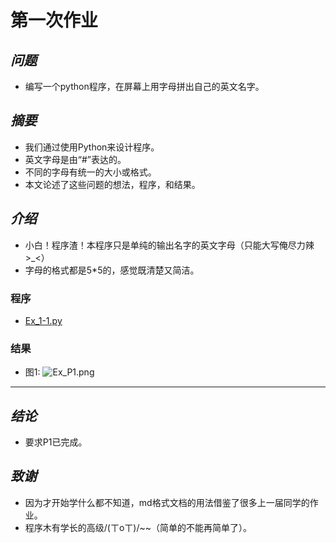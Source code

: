 # **第一次作业**
## *问题*
 - 编写一个python程序，在屏幕上用字母拼出自己的英文名字。

## *摘要*
 - 我们通过使用Python来设计程序。
 - 英文字母是由“#”表达的。   
 - 不同的字母有统一的大小或格式。      
 - 本文论述了这些问题的想法，程序，和结果。

## *介绍*
 - 小白！程序渣！本程序只是单纯的输出名字的英文字母（只能大写俺尽力辣>_<）
 - 字母的格式都是5*5的，感觉既清楚又简洁。

### 程序
 - [Ex_1-1.py](https://github.com/maihuadexiaonanhai/computationalphysics_N2015335550055/blob/master/Exercise_01/Ex_1-1.py)


### 结果
 - 图1:
 ![Ex_P1.png](https://github.com/maihuadexiaonanhai/computationalphysics_N2015335550055/blob/master/Exercise_01/Ex_P1.png)
 


---

## *结论*
 - 要求P1已完成。             


## *致谢*
 - 因为才开始学什么都不知道，md格式文档的用法借鉴了很多上一届同学的作业。
 - 程序木有学长的高级/(ㄒoㄒ)/~~（简单的不能再简单了）。 

